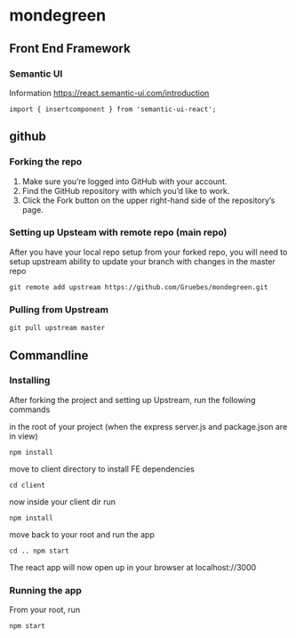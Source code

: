 # mondegreen

## Front End Framework
### Semantic UI
Information
<https://react.semantic-ui.com/introduction>

```
import { insertcomponent } from 'semantic-ui-react';

```

## github
### Forking the repo

1. Make sure you’re logged into GitHub with your account.
2. Find the GitHub repository with which you’d like to work.
3. Click the Fork button on the upper right-hand side of the repository’s page.


### Setting up Upsteam with remote repo (main repo)

After you have your local repo setup from your forked repo, you will need to setup upstream ability to update your branch with changes in the master repo

```
git remote add upstream https://github.com/Gruebes/mondegreen.git
```
### Pulling from Upstream

```
git pull upstream master
```

## Commandline
### Installing

After forking the project and setting up Upstream, run the following commands

in the root of your project (when the express server.js and package.json are in view)

```
npm install
```

move to client directory to install FE dependencies

```
cd client
```

now inside your client dir run

```
npm install
```

move back to your root and run the app

```
cd .. npm start
```

The react app will now open up in your browser at localhost://3000


### Running the app
From your root, run

```
npm start
```
